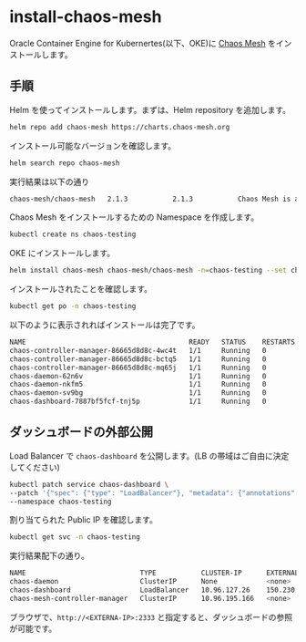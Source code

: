 # install-chaos-mesh

Oracle Container Engine for Kubernertes(以下、OKE)に [Chaos Mesh](https://chaos-mesh.org/) をインストールします。

## 手順

Helm を使ってインストールします。まずは、Helm repository を追加します。

```bash
helm repo add chaos-mesh https://charts.chaos-mesh.org
```

インストール可能なバージョンを確認します。

```bash
helm search repo chaos-mesh
```

実行結果は以下の通り

```bash
chaos-mesh/chaos-mesh   2.1.3           2.1.3           Chaos Mesh is a cloud-native Chaos Engineering ...
```

Chaos Mesh をインストールするための Namespace を作成します。

```bash
kubectl create ns chaos-testing
```

OKE にインストールします。

```bash
helm install chaos-mesh chaos-mesh/chaos-mesh -n=chaos-testing --set chaosDaemon.runtime=crio --set chaosDaemon.socketPath=/var/run/crio/crio.sock --version 2.1.3
```

インストールされたことを確認します。

```bash
kubectl get po -n chaos-testing
```

以下のように表示されればインストールは完了です。

```bash
NAME                                        READY   STATUS    RESTARTS   AGE
chaos-controller-manager-86665d8d8c-4wc4t   1/1     Running   0          18d
chaos-controller-manager-86665d8d8c-bctq5   1/1     Running   0          22h
chaos-controller-manager-86665d8d8c-mq65j   1/1     Running   0          18d
chaos-daemon-62n6v                          1/1     Running   0          18d
chaos-daemon-nkfm5                          1/1     Running   0          18d
chaos-daemon-sv9bg                          1/1     Running   0          18d
chaos-dashboard-7887bf5fcf-tnj5p            1/1     Running   0          18d
```

## ダッシュボードの外部公開

Load Balancer で `chaos-dashboard` を公開します。(LB の帯域はご自由に決定してください)

```bash
kubectl patch service chaos-dashboard \
--patch '{"spec": {"type": "LoadBalancer"}, "metadata": {"annotations": {"service.beta.kubernetes.io/oci-load-balancer-shape": "flexible", "service.beta.kubernetes.io/oci-load-balancer-shape-flex-min": "10", "service.beta.kubernetes.io/oci-load-balancer-shape-flex-max": "20"}}}' \
--namespace chaos-testing
```

割り当てられた Public IP を確認します。

```bash
kubectl get svc -n chaos-testing
```

実行結果配下の通り。

```bash
NAME                            TYPE           CLUSTER-IP      EXTERNAL-IP       PORT(S)                                 AGE
chaos-daemon                    ClusterIP      None            <none>            31767/TCP,31766/TCP                     18d
chaos-dashboard                 LoadBalancer   10.96.127.26    150.230.198.157   2333:30034/TCP                          18d
chaos-mesh-controller-manager   ClusterIP      10.96.195.166   <none>            443/TCP,10081/TCP,10082/TCP,10080/TCP   18d
```

ブラウザで、`http://<EXTERNA-IP>:2333` と指定すると、ダッシュボードの参照が可能です。
